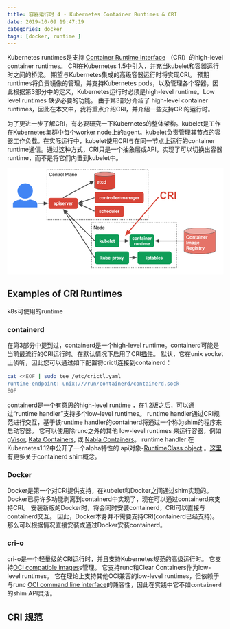 ```yaml
---
title: 容器运行时 4 - Kubernetes Container Runtimes & CRI
date: 2019-10-09 19:47:19
categories: docker
tags: [docker, runtime ]
---
```


Kubernetes runtimes是支持 [Container Runtime Interface](https://github.com/kubernetes/community/blob/master/contributors/devel/sig-node/container-runtime-interface.md) （CRI）的high-level container runtimes。 CRI在Kubernetes 1.5中引入，并充当kubelet和容器运行时之间的桥梁。 期望与Kubernetes集成的高级容器运行时将实现CRI。 预期runtimes将负责镜像的管理，并支持Kubernetes pods，以及管理各个容器，因此根据第3部分中的定义，Kubernetes运行时必须是high-level runtime。Low level runtimes 缺少必要的功能。 由于第3部分介绍了 high-level container runtimes，因此在本文中，我将重点介绍CRI，并介绍一些支持CRI的运行时。

为了更进一步了解CRI，有必要研究一下Kubernetes的整体架构。kubelet是工作在Kubernetes集群中每个worker node上的agent。kubelet负责管理其节点的容器工作负载。在实际运行中，kubelet使用CRI与在同一节点上运行的container runtime通信。通过这种方式，CRI只是一个抽象层或API，实现了可以切换出容器runtime，而不是将它们内置到kubelet中。

![runtime-architecture](https://raw.githubusercontent.com/liupeng0518/e-book/master/docker/.images/CRI.png)

## Examples of CRI Runtimes

k8s可使用的runtime

### containerd

在第3部分中提到过，containerd是一个high-level runtime。containerd可能是当前最流行的CRI运行时。在默认情况下启用了CRI[插件](https://github.com/containerd/cri)。 默认，它在unix socket上侦听，因此您可以通过如下配置将crictl连接到containerd：

```bash
cat <<EOF | sudo tee /etc/crictl.yaml
runtime-endpoint: unix:///run/containerd/containerd.sock
EOF
```

containerd是一个有意思的high-level runtime ，在1.2版之后，可以通过“runtime handler”支持多个low-level runtimes。 runtime handler通过CRI规范进行交互，基于该runtime handler的containerd将通过一个称为shim的程序来启动容器。 它可以使用除runc之外的其他 low-level runtimes 来运行容器，例如 [gVisor](https://github.com/google/gvisor), [Kata Containers](https://katacontainers.io/), 或 [Nabla Containers](https://nabla-containers.github.io/)。 runtime handler 在Kubernetes1.12中公开了一个alpha特性的 api对象-[RuntimeClass object](https://kubernetes.io/docs/concepts/containers/runtime-class/) 。[这里](https://github.com/containerd/containerd/pull/2434)有更多关于containerd shim概念。

### Docker
Docker是第一个对CRI提供支持，在kubelet和Docker之间通过shim实现的。Docker已将许多功能剥离到containerd中实现了，现在可以通过containerd来支持CRI。 安装新版的Docker时，将会同时安装containerd，CRI可以直接与containerd交互。 因此，Docker本身并不需要支持CRI(containerd已经支持)。 那么可以根据情况直接安装或通过Docker安装containerd。


### cri-o
cri-o是一个轻量级的CRI运行时，并且支持Kubernetes规范的高级运行时。 它支持[OCI compatible images](https://github.com/opencontainers/image-spec)s管理。 它支持runc和Clear Containers作为low-level runtimes。 它在理论上支持其他OCI兼容的low-level runtimes，但依赖于与runc [OCI command line interface](https://github.com/opencontainers/runtime-tools/blob/master/docs/command-line-interface.md)的兼容性，因此在实践中它不如`containerd`的shim API灵活。


## CRI 规范

